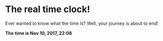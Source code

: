 # The real time clock!

Ever wanted to know what the time is? Well, your journey is about to end!

**The time is Nov 10, 2017, 22:08**